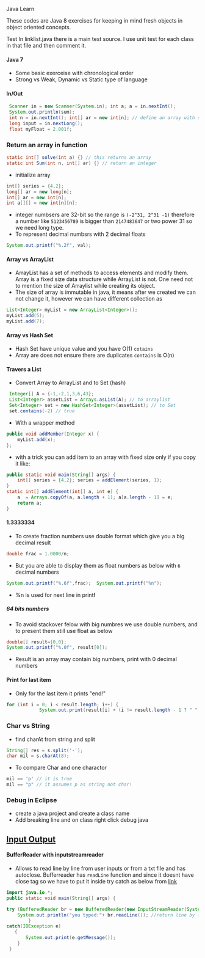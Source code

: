 Java Learn

These codes are Java 8 exercises for keeping in mind fresh objects in object oriented concepts. 

Test
In linklist.java there is a main test source. I use unit test for each class in that file and then comment it.

#### Java 7
* Some basic exerceise with chronological order 
* Strong vs Weak, Dynamic vs Static type of language
#### In/Out
```java
 Scanner in = new Scanner(System.in); int a; a = in.nextInt();
 System.out.println(sum);
 int n = in.nextInt(); int[] ar = new int[n]; // define an array with size of n
 long input = in.nextLong();
 float myFloat = 2.001f;
```

### Return an array in function
```java 
static int[] solve(int a) {} // this returns an array 
static int Sum(int n, int[] ar) {} // return an integer
```
* initialize array
```java
int[] series = {4,2};
long[] ar = new long[n];
int[] ar = new int[n];
int a[][] = new int[n][n];
```
* integer numbsers are 32-bit so the range is `(-2^31, 2^31 -1)` therefore a number like `5123456789` is bigger than `2147483647` or two power 31 so we need long type.
* To represent decimal numbsrs with 2 decimal floats 
```java
System.out.printf("%.2f", val);
```
#### Array vs ArrayList
* ArrayList has a set of methods to access elements and modify them. Array is a fixed size data structure while ArrayList is not. One need not to mention the size of Arraylist while creating its object.
* The size of array is immutable in java, it means after we created we can not change it, however we can have different collection as
```java
List<Integer> myList = new ArrayList<Integer>();
myList.add(5);
myList.add(7);
```
#### Array vs Hash Set
* Hash Set have unique value and you have O(1) `cotains` 
* Array are does not ensure there are duplicates `contains` is O(n)

####  Travers a List 
* Convert Array to ArrayList and to Set (hash)
```java
 Integer[] A = {-1,-2,1,3,6,43};
 List<Integer> assetList = Arrays.asList(A); // to arraylist
 Set<Integer> set = new HashSet<Integer>(assetList); // to Set
 set.contains(-2) // true 
```

* With a wrapper method
```java
public void addMember(Integer x) {
    myList.add(x);
};
```
* with a trick you can add item to an array with fixed size only if you copy it like:
```java
public static void main(String[] args) {
    int[] series = {4,2}; series = addElement(series, 1);
}
static int[] addElement(int[] a, int e) {
    a  = Arrays.copyOf(a, a.length + 1); a[a.length - 1] = e;
    return a;
}
```
#### 1.3333334
* To create fraction numbers use double format which give you a big decimal result
```java
double frac = 1.0000/n;
```
* But you are able to display them as float numbers as below with `6` decimal numbers
```java
System.out.printf("%.6f",frac);  System.out.printf("%n");
```
* %n is used for next line in printf 
##### 64 bits numbers
* To avoid stackover felow with big numbres we use double numbers, and to present them still use float as below
```java
double[] result={0,0};
System.out.printf("%.0f", result[0]);
```
* Result is an array may contain big numbers, print with 0 decimal numbers

#### Print for last item
* Only for the last item it prints "end!"
```java
for (int i = 0; i < result.length; i++) {
            System.out.print(result[i] + (i != result.length - 1 ? " " : "end!")); }
```

### Char vs String
* find charAt from string and split
```java
String[] res = s.split('-');
char mil = s.charAt(8);
```
* To compare Char and one charactor
```java
mil == 'p' // it is true
mil == "p" // it assumes p as string not char!
```


### Debug in Eclipse
* create a java project and create a class name 
* Add breaking line and on class right click debug java

## [Input Output](https://www.tutorialspoint.com/java/io/index.htm) 
#### BufferReader with inputstreamreader
* Allows to read line by line from user inputs or from a txt file and has autoclose. Bufferreader has `readLine` function and since it doesnt have close tag so we have to put it inside try catch as below from [link](https://docs.oracle.com/javase/7/docs/api/java/io/InputStreamReader.html)
```java
import java.io.*;
public static void main(String[] args) {

try (BufferedReader br = new BufferedReader(new InputStreamReader(System.in))) {
    System.out.println("you typed:"+ br.readLine()); //return line by line, read() return ascii code
    	}
catch(IOException e)
   {
       System.out.print(e.getMessage());
    }
 }
```



